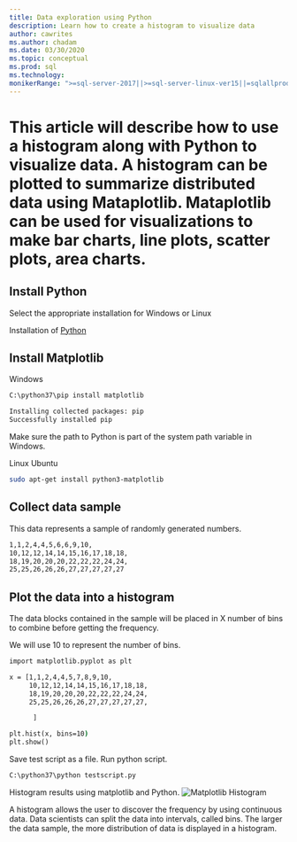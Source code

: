 ```yaml
---
title: Data exploration using Python 
description: Learn how to create a histogram to visualize data 
author: cawrites
ms.author: chadam
ms.date: 03/30/2020
ms.topic: conceptual
ms.prod: sql
ms.technology: 
monikerRange: ">=sql-server-2017||>=sql-server-linux-ver15||=sqlallproducts-allversions"
---
```

# This article will describe how to use a histogram along with Python to visualize data. A histogram can be plotted to summarize distributed data using Mataplotlib. Mataplotlib can be used for visualizations to make bar charts, line plots, scatter plots, area charts.

## Install Python

Select the appropriate installation for Windows or Linux

Installation of [Python](https://www.python.org/downloads/)

## Install Matplotlib

Windows
```cmd
C:\python37\pip install matplotlib

Installing collected packages: pip
Successfully installed pip

```
Make sure the path to Python is part of the system path variable in Windows.

Linux Ubuntu

```bash
sudo apt-get install python3-matplotlib
```

 ## Collect data sample

 This data represents a sample of randomly generated numbers.

 ```cmd
1,1,2,4,4,5,6,6,9,10,
10,12,12,14,14,15,16,17,18,18,
18,19,20,20,20,22,22,22,24,24,
25,25,26,26,26,27,27,27,27,27
```

## Plot the data into a histogram

The data blocks contained in the sample will be placed in X number of bins to combine before getting the frequency.

We will use 10 to represent the number of bins.

```cmd
import matplotlib.pyplot as plt

x = [1,1,2,4,4,5,7,8,9,10,
     10,12,12,14,14,15,16,17,18,18,
     18,19,20,20,20,22,22,22,24,24,
     25,25,26,26,26,27,27,27,27,27,

      ]

plt.hist(x, bins=10)
plt.show()
```

Save test script as a file.  Run python script.

```cmd
C:\python37\python testscript.py
```
Histogram results using matplotlib and Python.
![Matplotlib Histogram](./media/python-histogram.png)


A histogram allows the user to discover the frequency by using continuous data. Data scientists can split the data into intervals, called bins. The larger the data sample, the more distribution of data is displayed in a histogram.